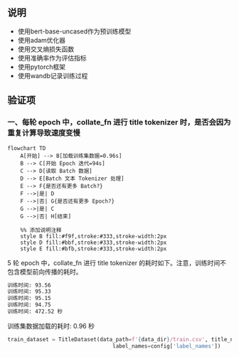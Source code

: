 ## 说明

- 使用bert-base-uncased作为预训练模型
- 使用adam优化器
- 使用交叉熵损失函数
- 使用准确率作为评估指标
- 使用pytorch框架
- 使用wandb记录训练过程

## 验证项
### 一、每轮 epoch 中，collate_fn 进行 title tokenizer 时，是否会因为重复计算导致速度变慢


```mermaid
flowchart TD
    A[开始] --> B[加载训练集数据=0.96s]
    B --> C[开始 Epoch 迭代=94s]
    C --> D[读取 Batch 数据]
    D --> E[Batch 文本 Tokenizer 处理]
    E --> F{是否还有更多 Batch?}
    F -->|是| D
    F -->|否| G{是否还有更多 Epoch?}
    G -->|是| C
    G -->|否| H[结束]

    %% 添加说明注释
    style B fill:#f9f,stroke:#333,stroke-width:2px
    style D fill:#bbf,stroke:#333,stroke-width:2px
    style E fill:#bfb,stroke:#333,stroke-width:2px
```

5 轮 epoch 中，collate_fn 进行 title tokenizer 的耗时如下。注意，训练时间不包含模型前向传播的耗时。
```txt
训练时间: 93.56 
训练时间: 95.33 
训练时间: 95.15 
训练时间: 94.75                                                      
训练时间: 472.52 秒
```

训练集数据加载的耗时: 0.96 秒
```python
train_dataset = TitleDataset(data_path=f'{data_dir}/train.csv', title_name=config['title_name'],
                                 label_names=config['label_names'])
```